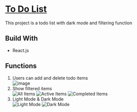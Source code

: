 # [To Do List](https://syoon330-todo-list.netlify.app/)
This project is a todo list with dark mode and filtering function

## Build With
- React.js

## Functions
1. Users can add and delete todo items <br>
![image](https://github.com/SeonhyeY/todo-list/assets/124941076/a4a00bcb-80bd-46a9-ae59-5a715864d750)
2. Show filtered items <br>
![All Items](https://github.com/SeonhyeY/todo-list/assets/124941076/49bceb11-bee5-45df-abf0-c3d061171c5a)
![Active Items](https://github.com/SeonhyeY/todo-list/assets/124941076/42c0d9a4-6592-411c-84a0-ace9f4c68d09)
![Completed Items](https://github.com/SeonhyeY/todo-list/assets/124941076/63351bbe-4033-48ce-a602-2168113f5edb)
4. Light Mode & Dark Mode <br>
![Light Mode](https://github.com/SeonhyeY/todo-list/assets/124941076/42329f0f-4949-4017-a7ce-01aa427c6f5c)
![Dark Mode](https://github.com/SeonhyeY/todo-list/assets/124941076/4b014647-a65c-4bbf-8ccc-23362173a41a)

